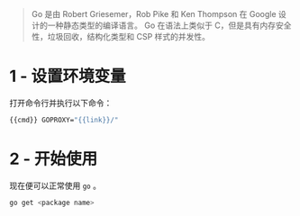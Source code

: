 > Go 是由 Robert Griesemer，Rob Pike 和 Ken Thompson 在 Google 设计的一种静态类型的编译语言。 Go 在语法上类似于 C，但是具有内存安全性，垃圾回收，结构化类型和 CSP 样式的并发性。

# 1 - 设置环境变量

打开命令行并执行以下命令：

```bash
{{cmd}} GOPROXY="{{link}}/"
```

# 2 - 开始使用

现在便可以正常使用 `go` 。

```bash
go get <package name>
```
